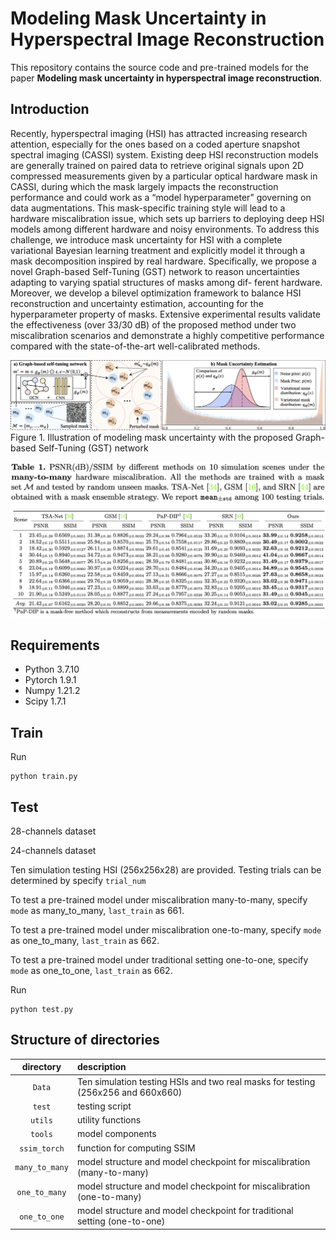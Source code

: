 # Modeling Mask Uncertainty in Hyperspectral Image Reconstruction


This repository contains the source code and pre-trained models for the paper **Modeling mask uncertainty in hyperspectral image reconstruction**.

## Introduction
Recently, hyperspectral imaging (HSI) has attracted increasing research attention, especially for the ones based on a coded aperture snapshot spectral imaging (CASSI) system. Existing deep HSI reconstruction models are generally trained on paired data to retrieve original signals upon 2D compressed measurements given by a particular optical hardware mask in CASSI, during which the mask largely impacts the reconstruction performance and could work as a “model hyperparameter” governing on data augmentations. This mask-specific training style will lead to a hardware miscalibration issue, which sets up barriers to deploying deep HSI models among different hardware and noisy environments. To address this challenge, we introduce mask uncertainty for HSI with a complete variational Bayesian learning treatment and explicitly model it through a mask decomposition inspired by real hardware. Specifically, we propose a novel Graph-based Self-Tuning (GST) network to reason uncertainties adapting to varying spatial structures of masks among dif- ferent hardware. Moreover, we develop a bilevel optimization framework to balance HSI reconstruction and uncertainty estimation, accounting for the hyperparameter property of masks. Extensive experimental results validate the effectiveness (over 33/30 dB) of the proposed method under two miscalibration scenarios and demonstrate a highly competitive performance compared with the state-of-the-art well-calibrated methods.


![RDN](/figure/framework.png)
Figure 1. Illustration of modeling mask uncertainty with the proposed Graph-based Self-Tuning (GST) network

![RDN](/figure/M2M.png)


## Requirements

* Python 3.7.10
* Pytorch 1.9.1
* Numpy 1.21.2
* Scipy 1.7.1

## Train

Run

```
python train.py
```


## Test

28-channels dataset

24-channels dataset

Ten simulation testing HSI (256x256x28) are provided. Testing trials can be determined by specify `trial_num`

To test a pre-trained model under miscalibration many-to-many, specify `mode` as many_to_many, `last_train` as 661. 


To test a pre-trained model under miscalibration one-to-many, specify `mode` as one_to_many, `last_train` as 662. 


To test a pre-trained model under traditional setting one-to-one, specify `mode` as one_to_one, `last_train` as 662. 

Run

```
python test.py
```



## Structure of directories

| directory  | description  |
| :--------: | :----------- | 
| `Data` | Ten simulation testing HSIs and two real masks for testing (256x256 and 660x660) | 
| `test`    | testing script |
| `utils`   | utility functions|
| `tools`    | model components |
| `ssim_torch`    | function for computing SSIM |
| `many_to_many`      | model structure and model checkpoint for miscalibration (many-to-many) |
| `one_to_many`      | model structure and model checkpoint for miscalibration (one-to-many) |
| `one_to_one`      | model structure and model checkpoint for traditional setting (one-to-one) |


